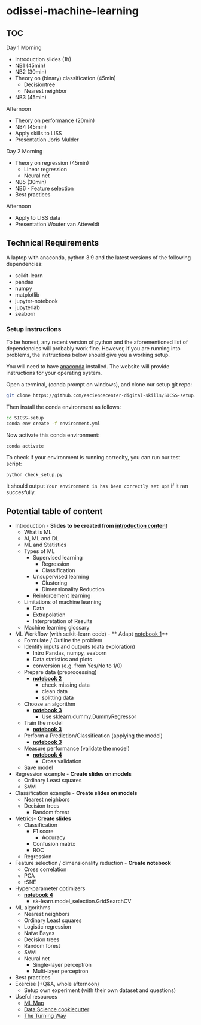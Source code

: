 # odissei-machine-learning

## TOC

Day 1
Morning

- Introduction slides (1h)
- NB1 (45min)
- NB2 (30min)
- Theory on (binary) classification (45min)
    - Decisiontree
    - Nearest neighbor
- NB3 (45min)

Afternoon

- Theory on performance (20min)
- NB4 (45min)
- Apply skills to LISS
- Presentation Joris Mulder

Day 2
Morning

- Theory on regression (45min)
    - Linear regression
    - Neural net
- NB5 (30min)
- NB6 - Feature selection
- Best practices

Afternoon

- Apply to LISS data
- Presentation Wouter van Atteveldt

## Technical Requirements

A laptop with anaconda, python 3.9 and the latest versions of the following dependencies:

- scikit-learn
- pandas
- numpy
- matplotlib
- jupyter-notebook
- jupyterlab
- seaborn

### Setup instructions

To be honest, any recent version of python and the aforementioned list of dependencies will probably
work fine. However, if you are running into problems, the instructions below should give you a
working setup.

You will need to have  [anaconda](https://www.anaconda.com/) installed. The website will provide instructions for your
operating system.

Open a terminal, (conda prompt on windows), and clone our setup git repo:

```bash
git clone https://github.com/esciencecenter-digital-skills/SICSS-setup.git
```

Then install the conda environment as follows:
```bash
cd SICSS-setup
conda env create -f environment.yml
```

Now activate this conda environment:
```bash
conda activate 
```

To check if your environment is running correclty, you can run our test script:
```bash
python check_setup.py
```
It should output `Your environment is has been correctly set up!` if it ran succesfully.

## Potential table of content

- Introduction - **Slides to be created
  from [introduction content](https://github.com/esciencecenter-digital-skills/SICSS-odissei-machine-learning/blob/main/1-Intro.md)**
    - What is ML
    - AI, ML and DL
    - ML and Statistics
    - Types of ML
        - Supervised learning
            - Regression
            - Classification
        - Unsupervised learning
            - Clustering
            - Dimensionality Reduction
        - Reinforcement learning
    - Limitations of machine learning
        - Data
        - Extrapolation
        - Interpretation of Results
    - Machine learning glossary
- ML Workflow (with scikit-learn code) - **
  Adapt [notebook 1](https://github.com/esciencecenter-digital-skills/SICSS-odissei-machine-learning/blob/main/notebooks/1-Intro.ipynb)**
    - Formulate / Outline the problem
    - Identify inputs and outputs (data exploration)
        - Intro Pandas, numpy, seaborn
        - Data statistics and plots
        - conversion (e.g. from Yes/No to 1/0)
    - Prepare data (preprocessing)
      - **[notebook 2](https://github.com/esciencecenter-digital-skills/SICSS-odissei-machine-learning/blob/main/notebooks/2-Data-Preparation.ipynb)**
        - check missing data
        - clean data
        - splitting data
    - Choose an algorithm
      - **[notebook 3](https://github.com/esciencecenter-digital-skills/SICSS-odissei-machine-learning/blob/main/notebooks/3-Model-pipeline.ipynb)**
        - Use sklearn.dummy.DummyRegressor
    - Train the model
      - **[notebook 3](https://github.com/esciencecenter-digital-skills/SICSS-odissei-machine-learning/blob/main/notebooks/3-Model-pipeline.ipynb)**
    - Perform a Prediction/Classification (applying the model)
      - **[notebook 3](https://github.com/esciencecenter-digital-skills/SICSS-odissei-machine-learning/blob/main/notebooks/3-Model-pipeline.ipynb)**
    - Measure performance (validate the model)
      - **[notebook 4](https://github.com/esciencecenter-digital-skills/SICSS-odissei-machine-learning/blob/main/notebooks/4-CrossValidation.ipynb)**
        - Cross validation
    - Save model
- Regression example - **Create slides on models**
    - Ordinary Least squares
    - SVM
- Classification example - **Create slides on models**
    - Nearest neighbors
    - Decision trees
        - Random forest
- Metrics- **Create slides**
    - Classification
        - F1 score
            - Accuracy
        - Confusion matrix
        - ROC
    - Regression
- Feature selection / dimensionality reduction - **Create notebook**
    - Cross correlation
    - PCA
    - tSNE
- Hyper-parameter optimizers
  - **[notebook 4](https://github.com/esciencecenter-digital-skills/SICSS-odissei-machine-learning/blob/main/notebooks/4-CrossValidation.ipynb)**
    - sk-learn.model_selection.GridSearchCV
- ML algorithms
    - Nearest neighbors
    - Ordinary Least squares
    - Logistic regression
    - Naïve Bayes
    - Decision trees
    - Random forest
    - SVM
    - Neural net
        - Single-layer perceptron
        - Multi-layer perceptron
- Best practices
- Exercise (+Q&A, whole afternoon)
    - Setup own experiment (with their own dataset and questions)
- Useful resources
    - [ML Map](https://scikit-learn.org/stable/_static/ml_map.png)
    - [Data Science cookiecutter](https://drivendata.github.io/cookiecutter-data-science/)
    - [The Turning Way](https://the-turing-way.netlify.app/welcome)
